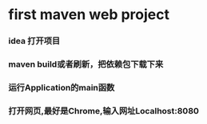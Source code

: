 # first maven web project
### idea 打开项目
### maven  build或者刷新，把依赖包下载下来
### 运行Application的main函数
### 打开网页,最好是Chrome,输入网址Localhost:8080